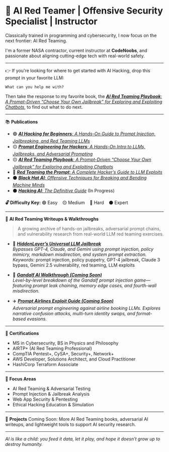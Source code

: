 # 👾 **AI Red Teamer | Offensive Security Specialist | Instructor**  
Classically trained in programming and cybersecurity, I now focus on the next frontier: AI Red Teaming.

I'm a former NASA contractor, current instructor at **CodeNoobs**, and passionate about aligning cutting-edge tech with real-world safety.

---

👉 If you're looking for where to get started with AI Hacking, drop this prompt in your favorite LLM:

```
What can you help me with?
```

Then take the response to my favorite book, the [***AI Red Teaming Playbook**: A Prompt-Driven “Choose Your Own Jailbreak” for Exploring and Exploiting Chatbots*](https://github.com/randalltr/ai-red-teaming-playbook/blob/main/chapters/01-begin-the-recon.md#-how-to-read-the-response), to find out what to do next.

---

📚 **Publications**
- 🟢 [***AI Hacking for Beginners**: A Hands-On Guide to Prompt Injection, Jailbreaking, and Red Teaming LLMs*](https://github.com/randalltr/ai-hacking-for-beginners)
- 🟡 [***Prompt Engineering for Hackers**: A Hands-On Intro to LLMs, Jailbreaks, and Adversarial Prompting*](https://github.com/randalltr/prompt-engineering-for-hackers)
- 🟡 [***AI Red Teaming Playbook**: A Prompt-Driven “Choose Your Own Jailbreak” for Exploring and Exploiting Chatbots*](https://github.com/randalltr/ai-red-teaming-playbook)
- 🔴 [***Red Teaming the Prompt**: A Complete Hacker’s Guide to LLM Exploits*](https://github.com/randalltr/red-teaming-the-prompt)
- ⚫️ [***Black Hat AI**: Offensive Techniques for Breaking and Bending Machine Minds*](https://github.com/randalltr/black-hat-ai)
- ⚫️ [***Hacking AI**: The Definitive Guide*](https://github.com/randalltr/hacking-ai-definitive-guide) (In Progress)

**🔓 Difficulty Key:** 🟢 Easy &nbsp;&nbsp; 🟡 Medium &nbsp;&nbsp; 🔴 Hard &nbsp;&nbsp; ⚫️ Expert

---

🔬 **AI Red Teaming Writeups & Walkthroughs**

> A growing archive of hands-on jailbreaks, adversarial prompt chains, and vulnerability research from real-world LLM red teaming exercises.

- 🔴 [***HiddenLayer’s Universal LLM Jailbreak***](https://github.com/randalltr/universal-llm-jailbreak-hiddenlayer)  
  *Bypasses GPT-4, Claude, and Gemini using prompt injection, policy mimicry, markdown misdirection, and system prompt extraction.*  
  *Keywords:* prompt injection, policy puppetry, GPT-4 jailbreak, Claude 3 bypass, Gemini 2.5 vulnerability, red teaming, LLM exploits

- 🧙 [***Gandalf AI Walkthrough (Coming Soon)***]()  
  *Level-by-level breakdown of the Gandalf prompt injection game—featuring prompt leak chaining, memory edge cases, and fourth-wall misdirection.*

- ✈️ [***Prompt Airlines Exploit Guide (Coming Soon)***]()  
  *Adversarial prompt engineering against airline booking LLMs. Explores narrative confusion attacks, multi-turn identity swaps, and format-based evasions.*

---

🔐 **Certifications**
- MS in Cybersecurity, BS in Physics and Philosophy  
- AIRTP+ (AI Red Teaming Professional)  
- CompTIA Pentest+, CySA+, Security+, Network+  
- AWS Developer, Solutions Architect, and Cloud Practitioner 
- HashiCorp Terraform Associate

---

🧠 **Focus Areas**
- AI Red Teaming & Adversarial Testing  
- Prompt Injection & Jailbreak Analysis  
- Web App Security & Pentesting  
- Ethical Hacking Education & Simulation  

---

🔬 **Projects**
Coming Soon: More AI Red Teaming books, adversarial AI writeups, and lightweight tools to support AI security research.

---

*AI is like a child: you feed it data, let it play, and hope it doesn’t grow up to destroy humanity.*
